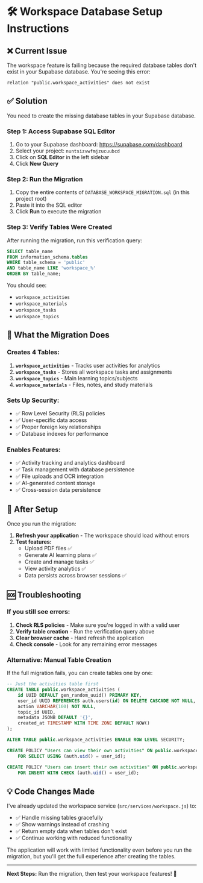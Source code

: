 # 🛠️ Workspace Database Setup Instructions

## ❌ Current Issue
The workspace feature is failing because the required database tables don't exist in your Supabase database. You're seeing this error:

```
relation "public.workspace_activities" does not exist
```

## ✅ Solution
You need to create the missing database tables in your Supabase database.

### Step 1: Access Supabase SQL Editor
1. Go to your Supabase dashboard: https://supabase.com/dashboard
2. Select your project: `nuntsizvwfmjzucuubcd`
3. Click on **SQL Editor** in the left sidebar
4. Click **New Query**

### Step 2: Run the Migration
1. Copy the entire contents of `DATABASE_WORKSPACE_MIGRATION.sql` (in this project root)
2. Paste it into the SQL editor
3. Click **Run** to execute the migration

### Step 3: Verify Tables Were Created
After running the migration, run this verification query:

```sql
SELECT table_name 
FROM information_schema.tables 
WHERE table_schema = 'public' 
AND table_name LIKE 'workspace_%'
ORDER BY table_name;
```

You should see:
- `workspace_activities`
- `workspace_materials` 
- `workspace_tasks`
- `workspace_topics`

## 🔧 What the Migration Does

### Creates 4 Tables:
1. **`workspace_activities`** - Tracks user activities for analytics
2. **`workspace_tasks`** - Stores all workspace tasks and assignments  
3. **`workspace_topics`** - Main learning topics/subjects
4. **`workspace_materials`** - Files, notes, and study materials

### Sets Up Security:
- ✅ Row Level Security (RLS) policies
- ✅ User-specific data access
- ✅ Proper foreign key relationships
- ✅ Database indexes for performance

### Enables Features:
- ✅ Activity tracking and analytics dashboard
- ✅ Task management with database persistence
- ✅ File uploads and OCR integration
- ✅ AI-generated content storage
- ✅ Cross-session data persistence

## 🚀 After Setup
Once you run the migration:

1. **Refresh your application** - The workspace should load without errors
2. **Test features:**
   - Upload PDF files ✅
   - Generate AI learning plans ✅  
   - Create and manage tasks ✅
   - View activity analytics ✅
   - Data persists across browser sessions ✅

## 🆘 Troubleshooting

### If you still see errors:
1. **Check RLS policies** - Make sure you're logged in with a valid user
2. **Verify table creation** - Run the verification query above
3. **Clear browser cache** - Hard refresh the application
4. **Check console** - Look for any remaining error messages

### Alternative: Manual Table Creation
If the full migration fails, you can create tables one by one:

```sql
-- Just the activities table first
CREATE TABLE public.workspace_activities (
    id UUID DEFAULT gen_random_uuid() PRIMARY KEY,
    user_id UUID REFERENCES auth.users(id) ON DELETE CASCADE NOT NULL,
    action VARCHAR(100) NOT NULL,
    topic_id UUID,
    metadata JSONB DEFAULT '{}',
    created_at TIMESTAMP WITH TIME ZONE DEFAULT NOW()
);

ALTER TABLE public.workspace_activities ENABLE ROW LEVEL SECURITY;

CREATE POLICY "Users can view their own activities" ON public.workspace_activities
    FOR SELECT USING (auth.uid() = user_id);

CREATE POLICY "Users can insert their own activities" ON public.workspace_activities
    FOR INSERT WITH CHECK (auth.uid() = user_id);
```

## 💡 Code Changes Made
I've already updated the workspace service (`src/services/workspace.js`) to:
- ✅ Handle missing tables gracefully  
- ✅ Show warnings instead of crashing
- ✅ Return empty data when tables don't exist
- ✅ Continue working with reduced functionality

The application will work with limited functionality even before you run the migration, but you'll get the full experience after creating the tables.

---
**Next Steps:** Run the migration, then test your workspace features! 🎉 